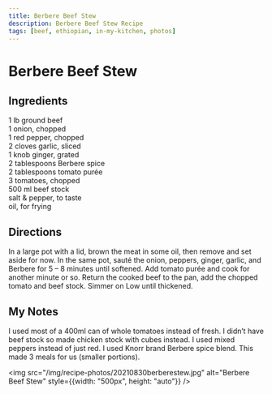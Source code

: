 ```yaml
---
title: Berbere Beef Stew
description: Berbere Beef Stew Recipe
tags: [beef, ethiopian, in-my-kitchen, photos]
---
```


# Berbere Beef Stew

## Ingredients
1 lb ground beef  
1 onion, chopped  
1 red pepper, chopped  
2 cloves garlic, sliced  
1 knob ginger, grated  
2 tablespoons Berbere spice  
2 tablespoons tomato purée  
3 tomatoes, chopped  
500 ml beef stock  
salt & pepper, to taste  
oil, for frying

## Directions
In a large pot with a lid, brown the meat in some oil, then remove and set aside for now. In the same pot, sauté the onion, peppers, ginger, garlic, and Berbere for 5 – 8 minutes until softened. Add tomato purée and cook for another minute or so.
Return the cooked beef to the pan, add the chopped tomato and beef stock.
Simmer on Low until thickened.

## My Notes
I used most of a 400ml can of whole tomatoes instead of fresh. I didn’t have beef stock so made chicken stock with cubes instead. I used mixed peppers instead of just red. I used Knorr brand Berbere spice blend. This made 3 meals for us (smaller portions).

<img src="/img/recipe-photos/20210830berberestew.jpg" alt="Berbere Beef Stew" style={{width: "500px", height: "auto"}} />